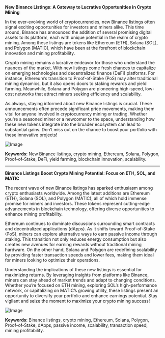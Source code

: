 **New Binance Listings: A Gateway to Lucrative Opportunities in Crypto Mining**

In the ever-evolving world of cryptocurrencies, new Binance listings often signal exciting opportunities for investors and miners alike. This time around, Binance has announced the addition of several promising digital assets to its platform, each with unique potential in the realm of crypto mining. Among these listings are tokens like Ethereum (ETH), Solana (SOL), and Polygon (MATIC), which have been at the forefront of blockchain innovation and mining profitability.

Crypto mining remains a lucrative endeavor for those who understand the nuances of the market. With new listings come fresh chances to capitalize on emerging technologies and decentralized finance (DeFi) platforms. For instance, Ethereum’s transition to Proof-of-Stake (PoS) may alter traditional mining dynamics, but it also opens doors to staking rewards and yield farming. Meanwhile, Solana and Polygon are pioneering high-speed, low-cost networks that attract miners seeking efficiency and scalability.

As always, staying informed about new Binance listings is crucial. These announcements often precede significant price movements, making them vital for anyone involved in cryptocurrency mining or trading. Whether you're a seasoned miner or a newcomer to the space, understanding how these new tokens integrate into the broader ecosystem can lead to substantial gains. Don’t miss out on the chance to boost your portfolio with these innovative projects! 

![Image](https://github.com/user-attachments/assets/590b50a7-4459-4e76-8a31-559aed223621)

**Keywords:** New Binance listings, crypto mining, Ethereum, Solana, Polygon, Proof-of-Stake, DeFi, yield farming, blockchain innovation, scalability.

---

**Binance Listings Boost Crypto Mining Potential: Focus on ETH, SOL, and MATIC**

The recent wave of new Binance listings has sparked enthusiasm among crypto enthusiasts worldwide. Among the latest additions are Ethereum (ETH), Solana (SOL), and Polygon (MATIC), all of which hold immense promise for miners and investors. These tokens represent cutting-edge advancements in blockchain technology, offering diverse opportunities to enhance mining profitability.

Ethereum continues to dominate discussions surrounding smart contracts and decentralized applications (dApps). As it shifts toward Proof-of-Stake (PoS), miners can explore alternative ways to earn passive income through staking. This transition not only reduces energy consumption but also creates new avenues for earning rewards without traditional mining hardware. On the other hand, Solana and Polygon are redefining scalability by providing faster transaction speeds and lower fees, making them ideal for miners looking to optimize their operations.

Understanding the implications of these new listings is essential for maximizing returns. By leveraging insights from platforms like Binance, miners can stay ahead of market trends and adapt to changing conditions. Whether you’re focused on ETH mining, exploring SOL’s high-performance network, or capitalizing on MATIC’s growing utility, these listings present an opportunity to diversify your portfolio and enhance earnings potential. Stay vigilant and seize the moment to maximize your crypto mining success!

![Image](https://github.com/user-attachments/assets/590b50a7-4459-4e76-8a31-559aed223621)

**Keywords:** Binance listings, crypto mining, Ethereum, Solana, Polygon, Proof-of-Stake, dApps, passive income, scalability, transaction speed, mining profitability.